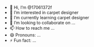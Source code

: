 - 👋 Hi, I’m @17061372f
- 👀 I’m interested in carpet designer
- 🌱 I’m currently learning carpet designer
- 💞️ I’m looking to collaborate on ...
- 📫 How to reach me ...
- 😄 Pronouns: ...
- ⚡ Fun fact: ...

<!---
17061372f/17061372f is a ✨ special ✨ repository because its `README.md` (this file) appears on your GitHub profile.
You can click the Preview link to take a look at your changes.
--->
